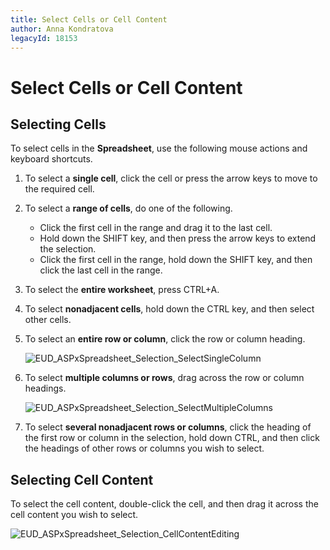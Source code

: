 ```yaml
---
title: Select Cells or Cell Content
author: Anna Kondratova
legacyId: 18153
---
```

# Select Cells or Cell Content
## Selecting Cells
To select cells in the **Spreadsheet**, use the following mouse actions and keyboard shortcuts.
1. To select a **single cell**, click the cell or press the arrow keys to move to the required cell.
2. To select a **range of cells**, do one of the following.
	* Click the first cell in the range and drag it to the last cell.
	* Hold down the SHIFT key, and then press the arrow keys to extend the selection.
	* Click the first cell in the range, hold down the SHIFT key, and then click the last cell in the range.
3. To select the **entire worksheet**, press CTRL+A.
4. To select **nonadjacent cells**, hold down the CTRL key, and then select other cells.
5. To select an **entire row or column**, click the row or column heading.
	
	![EUD_ASPxSpreadsheet_Selection_SelectSingleColumn](../../../images/img26132.png)
6. To select **multiple columns or rows**, drag across the row or column headings.
	
	![EUD_ASPxSpreadsheet_Selection_SelectMultipleColumns](../../../images/img26133.png)
7. To select **several nonadjacent rows or columns**, click the heading of the first row or column in the selection, hold down CTRL, and then click the headings of other rows or columns you wish to select.

## Selecting Cell Content
To select the cell content, double-click the cell, and then drag it across the cell content you wish to select.

![EUD_ASPxSpreadsheet_Selection_CellContentEditing](../../../images/img26134.png)
